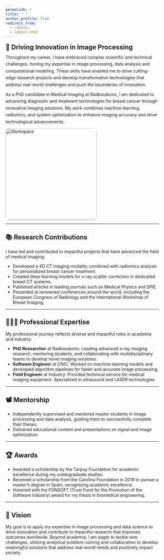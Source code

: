 ```yaml
---
permalink: /
title: " "
author_profile: True
redirect_from: 
  - /about/
  - /about.html
---
```


<div style="display: flex; flex-wrap: wrap; align-items: flex-start; gap: 20px;">
  <div style="flex: 1; min-width: 250px;">
    <h2 style="margin: 0;">🔬 Driving Innovation in Image Processing</h2>
    <p style="margin: 10px 0; line-height: 1.6;">
      Throughout my career, I have embraced complex scientific and technical challenges, honing my expertise in image processing, data analysis and computational modeling. These skills have enabled me to drive cutting-edge research projects and develop transformative technologies that address real-world challenges and push the boundaries of innovation.
    </p>
    <p style="margin: 10px 0; line-height: 1.6;">
      As a PhD candidate in Medical Imaging at Radboudumc, I am dedicated to advancing diagnostic and treatment technologies for breast cancer through innovative imaging solutions. My work combines machine learning, radiomics, and system optimization to enhance imaging accuracy and drive technological advancements.
    </p>
  </div>
  <div style="flex-shrink: 0; align-self: center; margin-top: -20px;">
    <img src="https://raw.githubusercontent.com/JuanPautasso/jp-info/master/images/AI-pix.png" alt="Workspace" style="width: 300px; border-radius: 10px; box-shadow: 0px 4px 6px rgba(0, 0, 0, 0.1);">
  </div>
</div>

---

## 📚 Research Contributions  
I have led and contributed to impactful projects that have advanced the field of medical imaging:  

- Developed a 4D CT imaging modality combined with radiomics analysis for personalized breast cancer treatment.  
- Created deep learning models for x-ray scatter correction in dedicated breast CT systems.  
- Published articles in leading journals such as Medical Physics and SPIE.  
- Presented at renowned conferences around the world, including the European Congress of Radiology and the International Workshop of Breast Imaging.  

---

## 👨🏻‍🔬 Professional Expertise  
My professional journey reflects diverse and impactful roles in academia and industry:  

- **PhD Researcher** at Radboudumc: Leading advanced x-ray imaging research, mentoring students, and collaborating with multidisciplinary teams to develop novel imaging solutions.    
- **Software Engineer** at CNIC: Worked on machine learning models and developed algorithm pipelines for faster and accurate image processing.
- **Field Engineer** at Industry: Provided technical service for medical imaging equipment. Specialized in ultrasound and LASER technologies.

---

## 📽️ Mentorship

- Independently supervised and mentored master students in image processing and data analysis, guiding them to successfully complete their theses.
- Delivered educational content and presentations on signal and image optimization. 

---
## 🏆 Awards

- Awarded a scholarship by the Tarpuy Foundation for academic excellence during my undergraduate studies.
- Received a scholarship from the Carolina Foundation in 2018 to pursue a master’s degree in Spain, recognizing academic excellence.
- Honored with the FONSOFT (Trust Fund for the Promotion of the Software Industry) award for my thesis in biomedical engineering.

---

## 🌟 Vision

My goal is to apply my expertise in image processing and data science to drive innovation and contribute to impactful research that improves outcomes worldwide. Beyond academia, I am eager to tackle new challenges, utilizing analytical problem-solving and collaboration to develop meaningful solutions that address real-world needs and positively impact society.  
